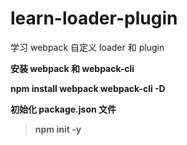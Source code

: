 # learn-loader-plugin

学习 webpack 自定义 loader 和 plugin



**安装 webpack 和 webpack-cli**

**npm install webpack webpack-cli -D**


**初始化 package.json 文件**

> **npm init -y**
